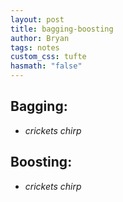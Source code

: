 ```yaml
---
layout: post
title: bagging-boosting
author: Bryan
tags: notes
custom_css: tufte
hasmath: "false"
---
```

## Bagging:

* *crickets chirp*

## Boosting:

* *crickets chirp*

